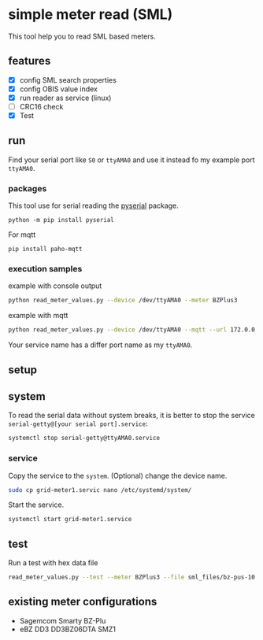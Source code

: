 # simple meter read (SML)  

This tool help you to read SML based meters.

## features

- [x] config SML search properties
- [x] config OBIS value index
- [x] run reader as service (linux)
- [ ] CRC16 check
- [x] Test 

## run 
Find your serial port like `S0` or `ttyAMA0` and use it instead fo my example port `ttyAMA0`.


### packages

This tool use for serial reading the [pyserial](https://pyserial.readthedocs.io/en/latest/index.html) package.
```
python -m pip install pyserial
```
For mqtt 
```
pip install paho-mqtt
```
### execution samples

example with console output
```sh
python read_meter_values.py --device /dev/ttyAMA0 --meter BZPlus3
```
example with mqtt 
```sh
python read_meter_values.py --device /dev/ttyAMA0 --mqtt --url 172.0.0.1 --topic meter/grid/meter1/ --meter BZPlus3
```
Your service name has a differ port name as my `ttyAMA0`.

## setup

## system

To read the serial data without system breaks, it is better to stop the service `serial-getty@[your serial port].service`:
```sh
systemctl stop serial-getty@ttyAMA0.service
```


### service
Copy the service to the `system`. (Optional) change the device name.
```sh
sudo cp grid-meter1.servic nano /etc/systemd/system/
```
Start the service.
```sh
systemctl start grid-meter1.service
```

## test
Run a test with hex data file
```sh
read_meter_values.py --test --meter BZPlus3 --file sml_files/bz-pus-10.hex -l DEBUG 
```


## existing meter configurations
- Sagemcom Smarty BZ-Plu
- eBZ DD3 DD3BZ06DTA SMZ1
